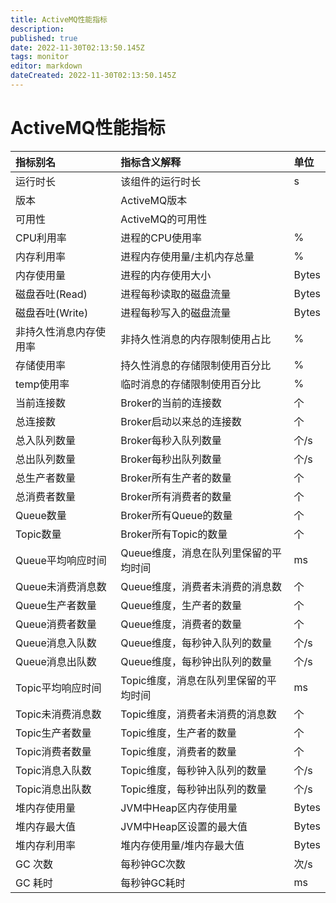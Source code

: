 ```yaml
---
title: ActiveMQ性能指标
description: 
published: true
date: 2022-11-30T02:13:50.145Z
tags: monitor
editor: markdown
dateCreated: 2022-11-30T02:13:50.145Z
---
```


# ActiveMQ性能指标

| 指标别名               | 指标含义解释                          | 单位  |
| :--------------------- | :------------------------------------ | :---- |
| 运行时长               | 该组件的运行时长                      | s     |
| 版本                   | ActiveMQ版本                          |       |
| 可用性                 | ActiveMQ的可用性                      |       |
| CPU利用率              | 进程的CPU使用率                       | %     |
| 内存利用率             | 进程内存使用量/主机内存总量           | %     |
| 内存使用量             | 进程的内存使用大小                    | Bytes |
| 磁盘吞吐(Read)         | 进程每秒读取的磁盘流量                | Bytes |
| 磁盘吞吐(Write)        | 进程每秒写入的磁盘流量                | Bytes |
| 非持久性消息内存使用率 | 非持久性消息的内存限制使用占比        | %     |
| 存储使用率             | 持久性消息的存储限制使用百分比        | %     |
| temp使用率             | 临时消息的存储限制使用百分比          | %     |
| 当前连接数             | Broker的当前的连接数                  | 个    |
| 总连接数               | Broker启动以来总的连接数              | 个    |
| 总入队列数量           | Broker每秒入队列数量                  | 个/s  |
| 总出队列数量           | Broker每秒出队列数量                  | 个/s  |
| 总生产者数量           | Broker所有生产者的数量                | 个    |
| 总消费者数量           | Broker所有消费者的数量                | 个    |
| Queue数量              | Broker所有Queue的数量                 | 个    |
| Topic数量              | Broker所有Topic的数量                 | 个    |
| Queue平均响应时间      | Queue维度，消息在队列里保留的平均时间 | ms    |
| Queue未消费消息数      | Queue维度，消费者未消费的消息数       | 个    |
| Queue生产者数量        | Queue维度，生产者的数量               | 个    |
| Queue消费者数量        | Queue维度，消费者的数量               | 个    |
| Queue消息入队数        | Queue维度，每秒钟入队列的数量         | 个/s  |
| Queue消息出队数        | Queue维度，每秒钟出队列的数量         | 个/s  |
| Topic平均响应时间      | Topic维度，消息在队列里保留的平均时间 | ms    |
| Topic未消费消息数      | Topic维度，消费者未消费的消息数       | 个    |
| Topic生产者数量        | Topic维度，生产者的数量               | 个    |
| Topic消费者数量        | Topic维度，消费者的数量               | 个    |
| Topic消息入队数        | Topic维度，每秒钟入队列的数量         | 个/s  |
| Topic消息出队数        | Topic维度，每秒钟出队列的数量         | 个/s  |
| 堆内存使用量           | JVM中Heap区内存使用量                 | Bytes |
| 堆内存最大值           | JVM中Heap区设置的最大值               | Bytes |
| 堆内存利用率           | 堆内存使用量/堆内存最大值             | Bytes |
| GC 次数                | 每秒钟GC次数                          | 次/s  |
| GC 耗时                | 每秒钟GC耗时                          | ms    |

